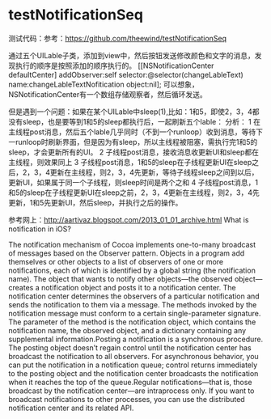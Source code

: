 testNotificationSeq
===================
测试代码：参考：https://github.com/theewind/testNotificationSeq

通过五个UILable子类，添加到view中，然后按钮发送修改颜色和文字的消息，发现执行的顺序是按照添加的顺序执行的。
[[NSNotificationCenter defaultCenter] addObserver:self selector:@selector(changeLableText) name:changeLableTextNofitication object:nil]; 
可以想象，NSNotificationCenter有一个数组存储观察者，然后循环发送。

但是遇到一个问题：如果在某个UILable中sleep(1),比如：1和5，即使2，3，4都没有sleep，也是要等到1和5的sleep都执行后，一起刷新五个lable：
分析：
1 在主线程post消息，然后五个lable几乎同时（不到一个runloop）收到消息，等待下一runloop时刷新界面，但是因为有sleep，所以主线程被阻塞，需执行完1和5的sleep，才会更新所有的UI。
2 子线程post消息，接收消息收更新UI和sleep都在主线程，则效果同上
3 子线程post消息，1和5的sleep在子线程更新UI在sleep之后，2，3，4更新在主线程，则2，3，4先更新，等待子线程sleep之间到以后，更新UI，如果属于同一个子线程，则sleep时间是两个之和
4 子线程post消息，1和5的sleep在子线程更新UI在sleep之前，2，3，4更新在主线程，则2，3，4先更新，1和5先更新UI，然后sleep，并执行之后的操作。

参考网上：http://aartivaz.blogspot.com/2013_01_01_archive.html
What is notification in iOS?
 
The notification mechanism of Cocoa implements one-to-many broadcast of messages based on the Observer pattern. Objects in a program add themselves or other objects to a list of observers of one or more notifications, each of which is identified by a global string (the notification name). The object that wants to notify other objects—the observed object—creates a notification object and posts it to a notification center. The notification center determines the observers of a particular notification and sends the notification to them via a message. The methods invoked by the notification message must conform to a certain single-parameter signature. The parameter of the method is the notification object, which contains the notification name, the observed object, and a dictionary containing any supplemental information.Posting a notification is a synchronous procedure. The posting object doesn’t regain control until the notification center has broadcast the notification to all observers. For asynchronous behavior, you can put the notification in a notification queue; control returns immediately to the posting object and the notification center broadcasts the notification when it reaches the top of the queue.Regular notifications—that is, those broadcast by the notification center—are intraprocess only. If you want to broadcast notifications to other processes, you can use the distributed notification center and its related API.

